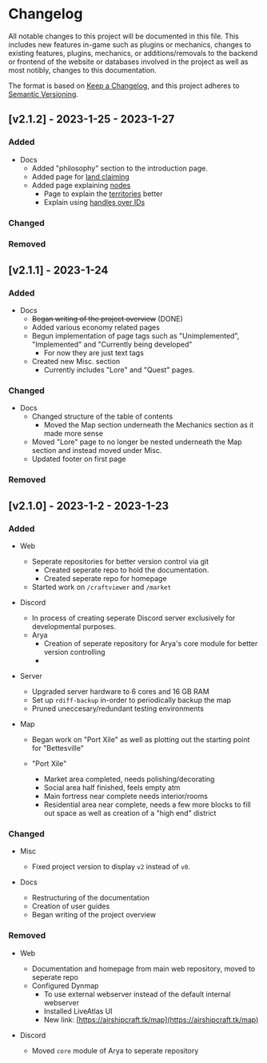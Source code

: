 # Changelog

All notable changes to this project will be documented in this file. This includes new features in-game such as plugins or mechanics, changes to existing features, plugins, mechanics, or additions/removals to the backend or frontend of the website or databases involved in the project as well as most notibly, changes to this documentation. 

The format is based on [Keep a Changelog](https://keepachangelog.com/en/1.0.0/),
and this project adheres to [Semantic Versioning](https://semver.org/spec/v2.0.0.html).

## [v2.1.2] - 2023-1-25 - 2023-1-27

### Added
- Docs
  - Added "philosophy" section to the introduction page.
  - Added page for [land claiming](mech/nation-system.md)
  - Added page explaining [nodes](mech/nodes.md)
    - Page to explain the [territories](mech/nodes/territories.md) better
    - Explain using [handles over IDs](mech/nodes/handles-over-ids.md)
### Changed

### Removed
## [v2.1.1] - 2023-1-24

### Added
- Docs
  - ~~Began writing of the project overview~~ (DONE)
  - Added various economy related pages
  - Begun implementation of page tags such as "Unimplemented", "Implemented" and "Currently being developed"
    - For now they are just text tags
  - Created new Misc. section
    - Currently includes "Lore" and "Quest" pages.

### Changed
- Docs
  - Changed structure of the table of contents
    - Moved the Map section underneath the Mechanics section as it made more sense
  - Moved "Lore" page to no longer be nested underneath the Map section and instead moved under Misc.
  - Updated footer on first page

### Removed
## [v2.1.0] - 2023-1-2 - 2023-1-23
### Added 
- Web
  - Seperate repositories for better version control via git
    - Created seperate repo to hold the documentation.
    - Created seperate repo for homepage
  - Started work on ``/craftviewer`` and ``/market``

- Discord
  - In process of creating seperate Discord server exclusively for developmental purposes.
  - Arya
    - Creation of seperate repository for Arya's core module for better version controlling
    - 

- Server
  - Upgraded server hardware to 6 cores and 16 GB RAM
  - Set up ``rdiff-backup`` in-order to periodically backup the map
  - Pruned uneccesary/redundant testing environments

- Map
  - Began work on "Port Xile" as well as plotting out the starting point for "Bettesville"   
  
  - "Port Xile"
    - Market area completed, needs polishing/decorating
    - Social area half finished, feels empty atm
    - Main fortress near complete needs interior/rooms
    - Residential area near complete, needs a few more blocks to fill out space as well as creation of a "high end" district

### Changed
- Misc
  - Fixed project version to display ``v2`` instead of ``v0``.

- Docs
  - Restructuring of the documentation
  - Creation of user guides
  - Began writing of the project overview

### Removed
- Web
  - Documentation and homepage from main web repository, moved to seperate repo
  - Configured Dynmap 
    - To use external webserver instead of the default internal webserver
    - Installed LiveAtlas UI
    - New link: [https://airshipcraft.tk/map](https://airshipcraft.tk/map)

- Discord
  - Moved ``core`` module of Arya to seperate repository